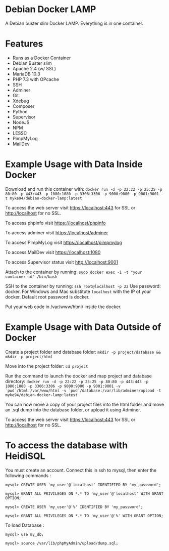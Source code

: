 # Debian Docker LAMP
A Debian buster slim Docker LAMP. Everything is in one container.

# Features
- Runs as a Docker Container
- Debian Buster slim
- Apache 2.4 (w/ SSL)
- MariaDB 10.3
- PHP 7.3 with OPcache
- SSH
- Adminer
- Git
- Xdebug
- Composer
- Python
- Supervisor
- NodeJS
- NPM
- LESSC
- PimpMyLog
- MailDev

# Example Usage with Data Inside Docker

 Download and run this container with: 
``docker run -d -p 22:22 -p 25:25 -p 80:80 -p 443:443 -p 1080:1080 -p 3306:3306 -p 9000:9000 -p 9001:9001 -t myke94/debian-docker-lamp:latest``

To access the web server visit [https://localhost:443](https://localhost:443) for SSL or [http://localhost](http://localhost) for no SSL.

To access phpinfo visit [https://localhost/phpinfo](https://localhost/phpinfo)

To access adminer visit [https://localhost/adminer](https://localhost/adminer)

To access PimpMyLog visit [https://localhost/pimpmylog](https://localhost/pimpmylog)

To access MailDev visit [https://localhost:1080](https://localhost:1080)

To access Supervisor status visit [http://localhost:9001](http://localhost:9001)

Attach to the container by running:
`sudo docker exec -i -t "your container id" /bin/bash`

SSH to the container by running:
`ssh root@localhost -p 22` Use password: docker. For Windows and Mac substitute `localhost` with the IP of your docker.
Default root password is docker.

Put your web code in /var/www/html/ inside the docker.

# Example Usage with Data Outside of Docker

Create a project folder and database folder:
`mkdir -p project/database && mkdir -p project/html`

Move into the project folder:
`cd project`

Run the command to launch the docker and map project and database directory:
``docker run -d -p 22:22 -p 25:25 -p 80:80 -p 443:443 -p 1080:1080 -p 3306:3306 -p 9000:9000 -p 9001:9001 -v `pwd`/html:/var/www/html -v `pwd`/database:/var/lib/adminer/upload -t myke94/debian-docker-lamp:latest``

You can now move a copy of your project files into the html folder and move an .sql dump into the database folder, or upload it using Adminer. 

To access the web server visit [https://localhost:443](https://localhost:443) for SSL or [http://localhost](http://localhost) for no SSL.

# To access the database with HeidiSQL

You must create an account.
Connect this in ssh to mysql, then enter the following commands :

`mysql> CREATE USER 'my_user'@'localhost' IDENTIFIED BY 'my_password';`

`mysql> GRANT ALL PRIVILEGES ON *.* TO 'my_user'@'localhost' WITH GRANT OPTION;`

`mysql> CREATE USER 'my_user'@'%' IDENTIFIED BY 'my_password';`

`mysql> GRANT ALL PRIVILEGES ON *.* TO 'my_user'@'%' WITH GRANT OPTION;`

To load Database :

`mysql> use my_db;`

`mysql> source /var/lib/phpMyAdmin/upload/dump.sql;`
